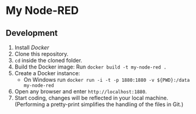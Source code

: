 # My Node-RED


## Development
1. Install *Docker*
2. Clone this repository.
2. `cd` inside the cloned folder.
2. Build the Docker image: Run `docker build -t my-node-red .`
2. Create a Docker instance:
	* On Windows run `docker run -i -t -p 1880:1880 -v ${PWD}:/data my-node-red`
2. Open any browser and enter `http://localhost:1880`.
2. Start coding, changes will be reflected in your local machine. (Performing a pretty-print simplifies the handling of the files in Git.)
